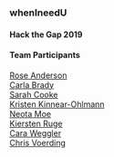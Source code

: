 ### whenIneedU
#### Hack the Gap 2019

#### Team Participants
[Rose Anderson](https://github.com/jRose-A) <br/>
[Carla Brady](https://github.com/carlabrady) <br/>
[Sarah Cooke](https://github.com/marshcooke) <br/>
[Kristen Kinnear-Ohlmann](https://github.com/kristenkinnearohlmann) <br/>
[Neota Moe](https://github.com/neotamoe) <br/>
[Kiersten Ruge](https://github.com/onegirlrhumba) <br/>
[Cara Weggler](https://github.com/cweggler) <br/>
[Chris Voerding](https://github.com/Chris-V217)
